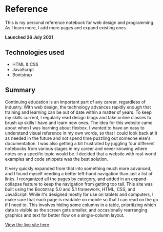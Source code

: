 # Reference
This is my personal reference notebook for web design and programming. As I learn more, I add more pages and expand existing ones.

**Launched 26 July 2021**

## Technologies used
- HTML & CSS
- JavaScript
- Bootstrap

## Summary
Continuing education is an important part of any career, regardless of industry.  With web design, the technology advances rapidly enough that training and learning can be out of date within a matter of years.  To keep my skills current, I regularly read design blogs and take online classes to brush up skills I have and learn new ones.
The idea for this website came about when I was learning about flexbox.  I wanted to have an easy to understand visual reference in my own words, so that I could look back at it as needed in the future and not spend time puzzling out someone else's documentation.  I was also getting a bit frustrated by juggling four different notebooks from various stages in my career and never knowing where notes on a specific topic would be.  I decided that a website with real-world examples and code snippets was the best solution.

It very quickly expanded from that into something much more advanced, and I found myself needing a better left-hand navigation than just a list of links.  I reorganized all the pages by category, and added in an expand-collapse feature to keep the navigation from getting too tall.
This site was built using the Bootstrap 5.0 and 5.1 framework, HTML, CSS, and JavaScript.  While it's designed mostly for use on tablets and computers, I make sure that each page is readable on mobile so that I can read on the go if I need to.  This involves hiding some columns in a table, prioritizing which data is visible as the screen gets smaller, and occasionally rearranging graphics and text for better flow on a single-column layout.

[View the live site here](https://sdcervi.github.io/Reference/).

